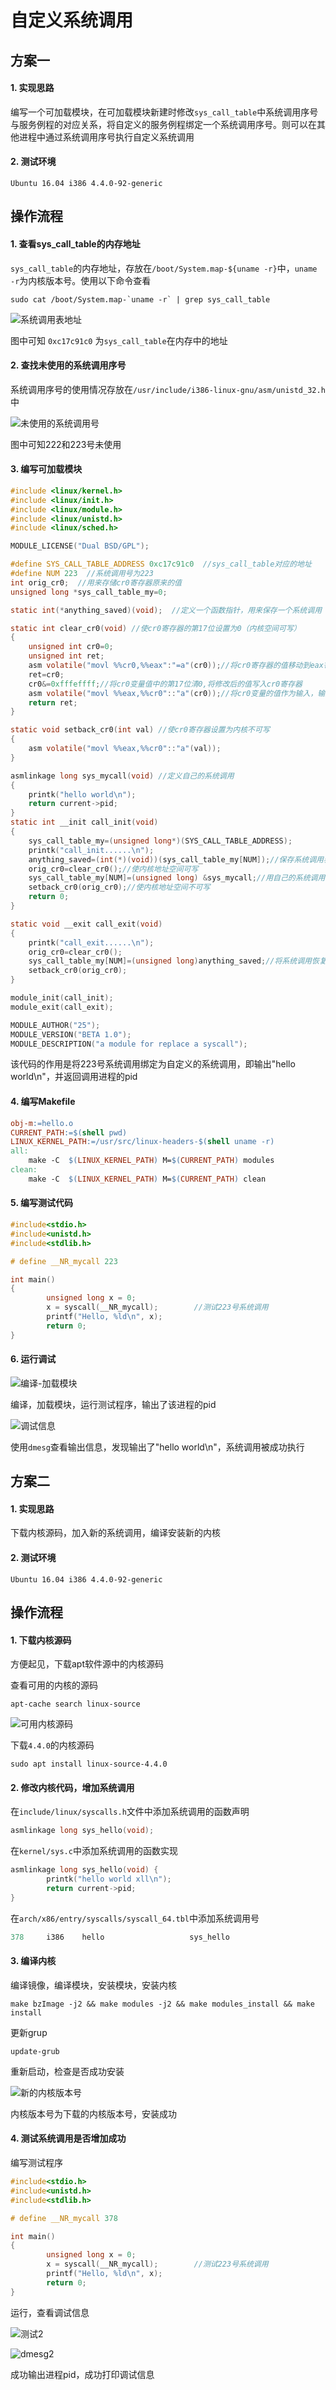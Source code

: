 # 自定义系统调用

## 方案一

#### 1. 实现思路

编写一个可加载模块，在可加载模块新建时修改`sys_call_table`中系统调用序号与服务例程的对应关系，将自定义的服务例程绑定一个系统调用序号。则可以在其他进程中通过系统调用序号执行自定义系统调用

#### 2. 测试环境

`Ubuntu 16.04 i386 4.4.0-92-generic`

## 操作流程

#### 1. 查看sys_call_table的内存地址

`sys_call_table`的内存地址，存放在`/boot/System.map-${uname -r}`中，`uname -r`为内核版本号。使用以下命令查看

```shell
sudo cat /boot/System.map-`uname -r` | grep sys_call_table
```

![系统调用表地址](http://7xqsr4.com1.z0.glb.clouddn.com/2018-09-15-123426.jpg)

图中可知 `0xc17c91c0` 为`sys_call_table`在内存中的地址



#### 2. 查找未使用的系统调用序号

系统调用序号的使用情况存放在`/usr/include/i386-linux-gnu/asm/unistd_32.h`中

![未使用的系统调用号](http://7xqsr4.com1.z0.glb.clouddn.com/2018-09-15-123424.jpg)

图中可知222和223号未使用

#### 3. 编写可加载模块

```c
#include <linux/kernel.h>
#include <linux/init.h>
#include <linux/module.h>
#include <linux/unistd.h>
#include <linux/sched.h>

MODULE_LICENSE("Dual BSD/GPL");

#define SYS_CALL_TABLE_ADDRESS 0xc17c91c0  //sys_call_table对应的地址
#define NUM 223  //系统调用号为223
int orig_cr0;  //用来存储cr0寄存器原来的值
unsigned long *sys_call_table_my=0;

static int(*anything_saved)(void);  //定义一个函数指针，用来保存一个系统调用

static int clear_cr0(void) //使cr0寄存器的第17位设置为0（内核空间可写）
{
    unsigned int cr0=0;
    unsigned int ret;
    asm volatile("movl %%cr0,%%eax":"=a"(cr0));//将cr0寄存器的值移动到eax寄存器中，同时输出到cr0变量中
    ret=cr0;
    cr0&=0xfffeffff;//将cr0变量值中的第17位清0,将修改后的值写入cr0寄存器
    asm volatile("movl %%eax,%%cr0"::"a"(cr0));//将cr0变量的值作为输入，输入到寄存器eax中，同时移动到寄存器cr0中
    return ret;
}

static void setback_cr0(int val) //使cr0寄存器设置为内核不可写
{
    asm volatile("movl %%eax,%%cr0"::"a"(val));
}

asmlinkage long sys_mycall(void) //定义自己的系统调用
{   
    printk("hello world\n");
    return current->pid;    
}
static int __init call_init(void)
{
    sys_call_table_my=(unsigned long*)(SYS_CALL_TABLE_ADDRESS);
    printk("call_init......\n");
    anything_saved=(int(*)(void))(sys_call_table_my[NUM]);//保存系统调用表中的NUM位置上的系统调用
    orig_cr0=clear_cr0();//使内核地址空间可写
    sys_call_table_my[NUM]=(unsigned long) &sys_mycall;//用自己的系统调用替换NUM位置上的系统调用
    setback_cr0(orig_cr0);//使内核地址空间不可写
    return 0;
}

static void __exit call_exit(void)
{
    printk("call_exit......\n");
    orig_cr0=clear_cr0();
    sys_call_table_my[NUM]=(unsigned long)anything_saved;//将系统调用恢复
    setback_cr0(orig_cr0);
}

module_init(call_init);
module_exit(call_exit);

MODULE_AUTHOR("25");
MODULE_VERSION("BETA 1.0");
MODULE_DESCRIPTION("a module for replace a syscall");
```

该代码的作用是将223号系统调用绑定为自定义的系统调用，即输出"hello world\n"，并返回调用进程的pid

#### 4. 编写Makefile

```makefile
obj-m:=hello.o
CURRENT_PATH:=$(shell pwd)
LINUX_KERNEL_PATH:=/usr/src/linux-headers-$(shell uname -r)
all:
	make -C  $(LINUX_KERNEL_PATH) M=$(CURRENT_PATH) modules
clean:
	make -C  $(LINUX_KERNEL_PATH) M=$(CURRENT_PATH) clean
```

#### 5. 编写测试代码

```c
#include<stdio.h>
#include<unistd.h>
#include<stdlib.h>

# define __NR_mycall 223

int main()
{
        unsigned long x = 0;
        x = syscall(__NR_mycall);        //测试223号系统调用
        printf("Hello, %ld\n", x);
        return 0;
}
```



#### 6. 运行调试

![编译-加载模块](http://7xqsr4.com1.z0.glb.clouddn.com/2018-09-15-123427.jpg)

编译，加载模块，运行测试程序，输出了该进程的pid

![调试信息](http://7xqsr4.com1.z0.glb.clouddn.com/2018-09-15-123425.jpg)

使用`dmesg`查看输出信息，发现输出了"hello world\n"，系统调用被成功执行



## 方案二

#### 1. 实现思路

下载内核源码，加入新的系统调用，编译安装新的内核



#### 2. 测试环境

`Ubuntu 16.04 i386 4.4.0-92-generic`



## 操作流程

#### 1. 下载内核源码

方便起见，下载apt软件源中的内核源码

查看可用的内核的源码

`apt-cache search linux-source`

![可用内核源码](http://7xqsr4.com1.z0.glb.clouddn.com/2018-09-16-145246.jpg)

下载`4.4.0`的内核源码

`sudo apt install linux-source-4.4.0`



#### 2. 修改内核代码，增加系统调用

在`include/linux/syscalls.h`文件中添加系统调用的函数声明

```c
asmlinkage long sys_hello(void);
```

在`kernel/sys.c`中添加系统调用的函数实现

```c
asmlinkage long sys_hello(void) {
        printk("hello world xll\n");
        return current->pid;
}
```

在`arch/x86/entry/syscalls/syscall_64.tbl`中添加系统调用号

```c
378     i386    hello                   sys_hello
```



#### 3. 编译内核

编译镜像，编译模块，安装模块，安装内核

```shell
make bzImage -j2 && make modules -j2 && make modules_install && make install
```

更新grup

```shell
update-grub
```

重新启动，检查是否成功安装

![新的内核版本号](http://7xqsr4.com1.z0.glb.clouddn.com/2018-09-16-145248.jpg)

内核版本号为下载的内核版本号，安装成功



#### 4. 测试系统调用是否增加成功

编写测试程序

```c
#include<stdio.h>
#include<unistd.h>
#include<stdlib.h>

# define __NR_mycall 378

int main()
{
        unsigned long x = 0;
        x = syscall(__NR_mycall);        //测试223号系统调用
        printf("Hello, %ld\n", x);
        return 0;
}
```

运行，查看调试信息

![测试2](http://7xqsr4.com1.z0.glb.clouddn.com/2018-09-16-145247.jpg)

![dmesg2](http://7xqsr4.com1.z0.glb.clouddn.com/2018-09-16-145249.jpg)

成功输出进程pid，成功打印调试信息

